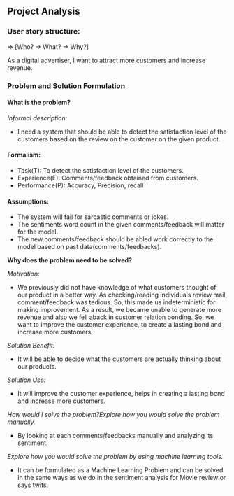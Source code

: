 ## Project Analysis
### User story structure:
=> [Who? -> What? -> Why?] 

As a digital advertiser, I want to attract more customers and increase revenue.

### Problem and Solution Formulation

#### **What is the problem?**
*Informal description:*
* I need a  system that should be able to detect the satisfaction level of the customers based on the review on the customer on the given product.

#### **Formalism:** 

* Task(T): To detect the satisfaction level of the customers.
* Experience(E): Comments/feedback obtained from customers.
* Performance(P): Accuracy, Precision, recall

#### **Assumptions:**

* The system will fail for sarcastic comments or jokes. 
* The sentiments word count in the given comments/feedback will matter for the model.
* The new comments/feedback should be abled work correctly to the model based on past data(comments/feedbacks).

**Why does the problem need to be solved?**

*Motivation:*
* We previously did not have knowledge of what customers thought of our product in a better way. As checking/reading individuals review mail, comment/feedback was tedious. So, this made us indeterministic for making improvement. As a result, we became unable to generate more revenue and also we fell aback in customer relation bonding. So, we want to improve the customer experience, to create a lasting bond and increase more customers.

*Solution Benefit:*
* It will be able to decide what the customers are actually thinking about our products.

*Solution Use:*
* It will improve the customer experience, helps in creating a lasting bond and increase more customers.

*How would I solve the problem?Explore how you would solve the problem manually.*
* By looking at each comments/feedbacks manually and analyzing its sentiment.

*Explore how you would solve the problem by using machine learning tools.*
* It can be formulated as a Machine Learning Problem and can be solved in the same ways as we do in the sentiment analysis for Movie review or says twits.
